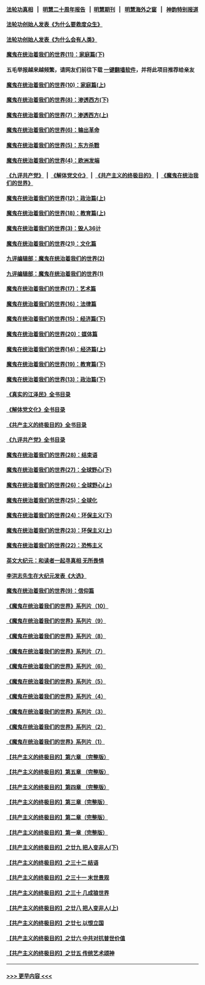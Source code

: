 #### [法轮功真相](https://github.com/gfw-breaker/truth/blob/master/README.md?t=0) &nbsp;&nbsp;|&nbsp;&nbsp; [明慧二十周年报告](https://github.com/gfw-breaker/mh-reports/blob/master/README.md?t=0) &nbsp;&nbsp;|&nbsp;&nbsp;[明慧期刊](https://github.com/gfw-breaker/mh-qikan) &nbsp;&nbsp;|&nbsp;&nbsp; [明慧海外之窗](https://github.com/gfw-breaker/mh-news/blob/master/README.md?t=0) &nbsp;&nbsp;|&nbsp;&nbsp; [神韵特别报道](https://github.com/gfw-breaker/mh-news/blob/master/shenyun.md?t=0)
#### [法轮功创始人发表《为什么要救度众生》](../pages/nsc422/n13975246.md?t=05130943) 
#### [法轮功创始人发表《为什么会有人类》](../pages/nsc422/n13912117.md?t=05130943) 
#### [魔鬼在统治着我们的世界(11)：家庭篇(下)](../pages/nsc422/n10440961.md?t=05130943) 
#### 五毛举报越来越频繁，请网友们前往下载 [一键翻墙软件](https://github.com/gfw-breaker/ssr-accounts)，并将此项目推荐给亲友
#### [魔鬼在统治着我们的世界(10)：家庭篇(上)](../pages/nsc422/n10435448.md?t=05130943) 
#### [魔鬼在统治着我们的世界(8)：渗透西方(下)](../pages/nsc422/n10429603.md?t=05130943) 
#### [魔鬼在统治着我们的世界(7)：渗透西方(上)](../pages/nsc422/n10426013.md?t=05130943) 
#### [魔鬼在统治着我们的世界(6)：输出革命](../pages/nsc422/n10421536.md?t=05130943) 
#### [魔鬼在统治着我们的世界(5)：东方杀戮](../pages/nsc422/n10417707.md?t=05130943) 
#### [魔鬼在统治着我们的世界(4)：欧洲发端](../pages/nsc422/n10414890.md?t=05130943) 
#### [《九评共产党》](https://github.com/begood0513/9ping.md/blob/master/README.md) &nbsp;|&nbsp; [《解体党文化》](../../../../jtdwh.md/blob/master/README.md)  &nbsp;|&nbsp; [《共产主义的终极目的》](../../../../gczydzjmd.md/blob/master/README.md) &nbsp;|&nbsp; [《魔鬼在统治我们的世界》](../../../../mgztzwmdsj.md/blob/master/README.md) 
#### [魔鬼在统治着我们的世界(12)：政治篇(上)](../pages/nsc422/n10444576.md?t=05130943) 
#### [魔鬼在统治着我们的世界(18)：教育篇(上)](../pages/nsc422/n10526970.md?t=05130943) 
#### [魔鬼在统治着我们的世界(3)：毁人36计](../pages/nsc422/n10411583.md?t=05130943) 
#### [魔鬼在统治着我们的世界(21)：文化篇](../pages/nsc422/n10597706.md?t=05130943) 
#### [九评编辑部：魔鬼在统治着我们的世界(2)](../pages/nsc422/n10410036.md?t=05130943) 
#### [九评编辑部：魔鬼在统治着我们的世界(1)](../pages/nsc422/n10406825.md?t=05130943) 
#### [魔鬼在统治着我们的世界(17)：艺术篇](../pages/nsc422/n10499093.md?t=05130943) 
#### [魔鬼在统治着我们的世界(16)：法律篇](../pages/nsc422/n10485969.md?t=05130943) 
#### [魔鬼在统治着我们的世界(15)：经济篇(下)](../pages/nsc422/n10469975.md?t=05130943) 
#### [魔鬼在统治着我们的世界(20)：媒体篇](../pages/nsc422/n10586579.md?t=05130943) 
#### [魔鬼在统治着我们的世界(14)：经济篇(上)](../pages/nsc422/n10457370.md?t=05130943) 
#### [魔鬼在统治着我们的世界(19)：教育篇(下)](../pages/nsc422/n10564808.md?t=05130943) 
#### [魔鬼在统治着我们的世界(13)：政治篇(下)](../pages/nsc422/n10448270.md?t=05130943) 
#### [《真实的江泽民》全书目录](../pages/nsc422/n13721399.md?t=05130943) 
#### [《解体党文化》全书目录](../pages/nsc422/n13721157.md?t=05130943) 
#### [《共产主义的终极目的》全书目录](../pages/nsc422/n13721048.md?t=05130943) 
#### [《九评共产党》全书目录](../pages/nsc422/n13708085.md?t=05130943) 
#### [魔鬼在统治着我们的世界(28)：结束语](../pages/nsc422/n10936246.md?t=05130943) 
#### [魔鬼在统治着我们的世界(27)：全球野心(下)](../pages/nsc422/n10928319.md?t=05130943) 
#### [魔鬼在统治着我们的世界(26)：全球野心(上)](../pages/nsc422/n10900318.md?t=05130943) 
#### [魔鬼在统治着我们的世界(25)：全球化](../pages/nsc422/n10788205.md?t=05130943) 
#### [魔鬼在统治着我们的世界(24)：环保主义(下)](../pages/nsc422/n10695307.md?t=05130943) 
#### [魔鬼在统治着我们的世界(23)：环保主义(上)](../pages/nsc422/n10688613.md?t=05130943) 
#### [魔鬼在统治着我们的世界(22)：恐怖主义](../pages/nsc422/n10614727.md?t=05130943) 
#### [英文大纪元：和读者一起寻真相 无所畏惧](../pages/nsc422/n12542027.md?t=05130943) 
#### [李洪志先生在大纪元发表《大选》](../pages/nsc422/n12534746.md?t=05130943) 
#### [魔鬼在统治着我们的世界(9)：信仰篇](../pages/nsc422/n10432159.md?t=05130943) 
#### [《魔鬼在统治着我们的世界》系列片（10）](../pages/nsc422/n12292670.md?t=05130943) 
#### [《魔鬼在统治着我们的世界》系列片（9）](../pages/nsc422/n12290859.md?t=05130943) 
#### [《魔鬼在统治着我们的世界》系列片（8）](../pages/nsc422/n12287445.md?t=05130943) 
#### [《魔鬼在统治着我们的世界》系列片（7）](../pages/nsc422/n12283425.md?t=05130943) 
#### [《魔鬼在统治着我们的世界》系列片（6）](../pages/nsc422/n12282314.md?t=05130943) 
#### [《魔鬼在统治着我们的世界》系列片（5）](../pages/nsc422/n12281419.md?t=05130943) 
#### [《魔鬼在统治着我们的世界》系列片（4）](../pages/nsc422/n12274024.md?t=05130943) 
#### [《魔鬼在统治着我们的世界》系列片（3）](../pages/nsc422/n12271322.md?t=05130943) 
#### [《魔鬼在统治着我们的世界》系列片（2）](../pages/nsc422/n12269049.md?t=05130943) 
#### [《魔鬼在统治着我们的世界》系列片（1）](../pages/nsc422/n12267575.md?t=05130943) 
#### [【共产主义的终极目的】第六章 （完整版）](../pages/nsc422/n11428913.md?t=05130943) 
#### [【共产主义的终极目的】第五章 （完整版）](../pages/nsc422/n11428912.md?t=05130943) 
#### [【共产主义的终极目的】第四章 （完整版）](../pages/nsc422/n11428907.md?t=05130943) 
#### [【共产主义的终极目的】第三章（完整版）](../pages/nsc422/n11428848.md?t=05130943) 
#### [【共产主义的终极目的】第二章（完整版）](../pages/nsc422/n11428831.md?t=05130943) 
#### [【共产主义的终极目的】第一章（完整版）](../pages/nsc422/n11417651.md?t=05130943) 
#### [【共产主义的终极目的】之廿九 把人变非人(下)](../pages/nsc422/n11344140.md?t=05130943) 
#### [【共产主义的终极目的】之三十二 结语](../pages/nsc422/n11360535.md?t=05130943) 
#### [【共产主义的终极目的】之三十一 末世景观](../pages/nsc422/n11351129.md?t=05130943) 
#### [【共产主义的终极目的】之三十 几成狼世界](../pages/nsc422/n11348280.md?t=05130943) 
#### [【共产主义的终极目的】之廿八 把人变非人(上)](../pages/nsc422/n11340492.md?t=05130943) 
#### [【共产主义的终极目的】之廿七 以恨立国](../pages/nsc422/n11336944.md?t=05130943) 
#### [【共产主义的终极目的】之廿六 中共对抗普世价值](../pages/nsc422/n11324785.md?t=05130943) 
#### [【共产主义的终极目的】之廿五 传统艺术颂神](../pages/nsc422/n11296396.md?t=05130943) 

----
#### [ >>> 更早内容 <<< ](../indexes/nsc422-earlier.md)
